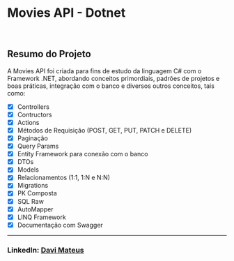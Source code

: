 # Movies API - Dotnet

<br/>

## Resumo do Projeto
A Movies API foi criada para fins de estudo da linguagem C# com o Framework .NET, abordando conceitos primordiais, padrões de projetos e boas práticas, integração com o banco e diversos outros conceitos, tais como:
- [X] Controllers
- [X] Contructors
- [X] Actions
- [X] Métodos de Requisição (POST, GET, PUT, PATCH e DELETE)
- [X] Paginação
- [X] Query Params
- [X] Entity Framework para conexão com o banco
- [X] DTOs
- [X] Models
- [X] Relacionamentos (1:1, 1:N e N:N)
- [X] Migrations
- [X] PK Composta
- [X] SQL Raw
- [X] AutoMapper
- [X] LINQ Framework
- [X] Documentação com Swagger

---

### LinkedIn: [Davi Mateus](https://www.linkedin.com/in/davimateusg/)
